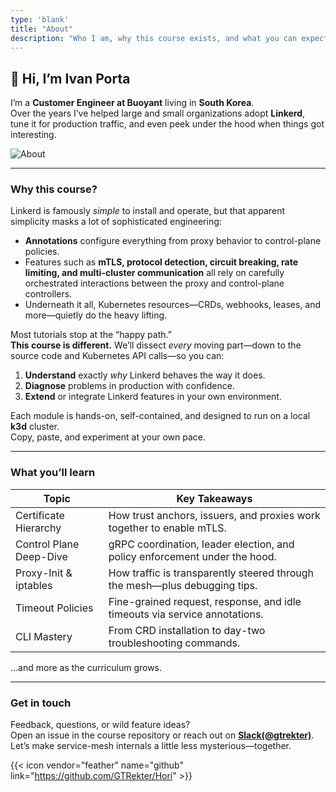 ```yaml
---
type: 'blank'
title: "About"
description: "Who I am, why this course exists, and what you can expect to learn."
---
```


## 👋 Hi, I’m Ivan Porta  

I’m a **Customer Engineer at Buoyant** living in  **South Korea**.  
Over the years I’ve helped large and small organizations adopt **Linkerd**, tune it for production traffic, and even peek under the hood when things got interesting.

![About](about/selfie.png)

---

### Why this course?

Linkerd is famously *simple* to install and operate, but that apparent simplicity masks a lot of sophisticated engineering:

* **Annotations** configure everything from proxy behavior to control-plane policies.  
* Features such as **mTLS, protocol detection, circuit breaking, rate limiting, and multi-cluster communication** all rely on carefully orchestrated interactions between the proxy and control-plane controllers.  
* Underneath it all, Kubernetes resources—CRDs, webhooks, leases, and more—quietly do the heavy lifting.

Most tutorials stop at the “happy path.”  
**This course is different.** We’ll dissect *every* moving part—down to the source code and Kubernetes API calls—so you can:

1. **Understand** exactly *why* Linkerd behaves the way it does.  
2. **Diagnose** problems in production with confidence.  
3. **Extend** or integrate Linkerd features in your own environment.

Each module is hands-on, self-contained, and designed to run on a local **k3d** cluster.  
Copy, paste, and experiment at your own pace.

---

### What you’ll learn

| Topic | Key Takeaways |
|-------|---------------|
| Certificate Hierarchy | How trust anchors, issuers, and proxies work together to enable mTLS. |
| Control Plane Deep-Dive | gRPC coordination, leader election, and policy enforcement under the hood. |
| Proxy-Init & iptables | How traffic is transparently steered through the mesh—plus debugging tips. |
| Timeout Policies | Fine-grained request, response, and idle timeouts via service annotations. |
| CLI Mastery | From CRD installation to day-two troubleshooting commands. |

…and more as the curriculum grows.

---

### Get in touch

Feedback, questions, or wild feature ideas?  
Open an issue in the course repository or reach out on **[Slack(@gtrekter)](https://linkerd.slack.com/archives/D07M5GLPVLK)**.  
Let’s make service-mesh internals a little less mysterious—together.

{{< icon vendor="feather" name="github" link="https://github.com/GTRekter/Hori" >}}